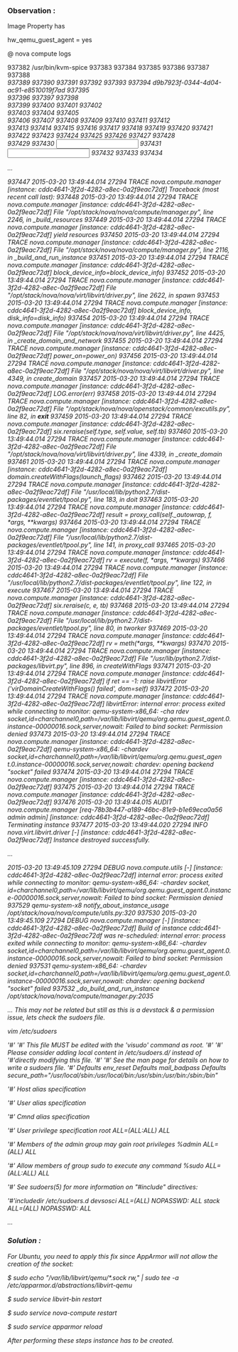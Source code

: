 ### Observation :

Image Property has

hw_qemu_guest_agent = yes


@ nova compute logs

<devices>
937382     <emulator>/usr/bin/kvm-spice</emulator>
937383     <disk type='file' device='cdrom'>
937384       <driver name='qemu' type='raw' cache='none'/>
937385       <source file='/opt/stack/data/nova/instances/cddc4641-3f2d-4282-a8ec-0a2f9eac72df/disk.config'/>
937386       <target dev='hdd' bus='ide'/>
937387       <readonly/>
937388       <address type='drive' controller='0' bus='1' target='0' unit='1'/>
937389     </disk>
937390     <disk type='block' device='disk'>
937391       <driver name='qemu' type='raw' cache='none'/>
937392       <source dev='/dev/disk/by-path/ip-20.10.44.25:3260-iscsi-iqn.2015-01.acc1.RMSQL:acc1d9b7923f03444d04ac91e8510019f7ad-lun-0'/>
937393       <target dev='vda' bus='virtio'/>
937394       <serial>d9b7923f-0344-4d04-ac91-e8510019f7ad</serial>
937395       <address type='pci' domain='0x0000' bus='0x00' slot='0x05' function='0x0'/>
937396     </disk>
937397     <controller type='usb' index='0'>
937398       <address type='pci' domain='0x0000' bus='0x00' slot='0x01' function='0x2'/>
937399     </controller>
937400     <controller type='pci' index='0' model='pci-root'/>
937401     <controller type='ide' index='0'>
937402       <address type='pci' domain='0x0000' bus='0x00' slot='0x01' function='0x1'/>
937403     </controller>
937404     <controller type='virtio-serial' index='0'>
937405       <address type='pci' domain='0x0000' bus='0x00' slot='0x04' function='0x0'/>
937406     </controller>
937407     <interface type='bridge'>
937408       <mac address='fa:16:3e:d9:23:d6'/>
937409       <source bridge='br100'/>
937410       <model type='virtio'/>
937411       <filterref filter='nova-instance-instance-00000016-fa163ed923d6'/>
937412       <address type='pci' domain='0x0000' bus='0x00' slot='0x03' function='0x0'/>
937413     </interface>
937414     <serial type='file'>
937415       <source path='/opt/stack/data/nova/instances/cddc4641-3f2d-4282-a8ec-0a2f9eac72df/console.log'/>
937416       <target port='0'/>
937417     </serial>
937418     <serial type='pty'>
937419       <target port='1'/>
937420     </serial>
937421     <console type='file'>
937422       <source path='/opt/stack/data/nova/instances/cddc4641-3f2d-4282-a8ec-0a2f9eac72df/console.log'/>
937423       <target type='serial' port='0'/>
937424     </console>
937425     <channel type='unix'>
937426       <source mode='bind' path='/var/lib/libvirt/qemu/org.qemu.guest_agent.0.instance-00000016.sock'/>
937427       <target type='virtio' name='org.qemu.guest_agent.0'/>
937428       <address type='virtio-serial' controller='0' bus='0' port='1'/>
937429     </channel>
937430     <input type='mouse' bus='ps2'/>
937431     <input type='keyboard' bus='ps2'/>
937432     <graphics type='vnc' port='-1' autoport='yes' listen='127.0.0.1' keymap='en-us'>
937433       <listen type='address' address='127.0.0.1'/>
937434     </graphics>

...

937447 2015-03-20 13:49:44.014 27294 TRACE nova.compute.manager [instance: cddc4641-3f2d-4282-a8ec-0a2f9eac72df] Traceback (most recent call last):
937448 2015-03-20 13:49:44.014 27294 TRACE nova.compute.manager [instance: cddc4641-3f2d-4282-a8ec-0a2f9eac72df]   File "/opt/stack/nova/nova/compute/manager.py", line 2246, in _build_resources
937449 2015-03-20 13:49:44.014 27294 TRACE nova.compute.manager [instance: cddc4641-3f2d-4282-a8ec-0a2f9eac72df]     yield resources
937450 2015-03-20 13:49:44.014 27294 TRACE nova.compute.manager [instance: cddc4641-3f2d-4282-a8ec-0a2f9eac72df]   File "/opt/stack/nova/nova/compute/manager.py", line 2116, in _build_and_run_instance
937451 2015-03-20 13:49:44.014 27294 TRACE nova.compute.manager [instance: cddc4641-3f2d-4282-a8ec-0a2f9eac72df]     block_device_info=block_device_info)
937452 2015-03-20 13:49:44.014 27294 TRACE nova.compute.manager [instance: cddc4641-3f2d-4282-a8ec-0a2f9eac72df]   File "/opt/stack/nova/nova/virt/libvirt/driver.py", line 2622, in spawn
937453 2015-03-20 13:49:44.014 27294 TRACE nova.compute.manager [instance: cddc4641-3f2d-4282-a8ec-0a2f9eac72df]     block_device_info, disk_info=disk_info)
937454 2015-03-20 13:49:44.014 27294 TRACE nova.compute.manager [instance: cddc4641-3f2d-4282-a8ec-0a2f9eac72df]   File "/opt/stack/nova/nova/virt/libvirt/driver.py", line 4425, in _create_domain_and_network
937455 2015-03-20 13:49:44.014 27294 TRACE nova.compute.manager [instance: cddc4641-3f2d-4282-a8ec-0a2f9eac72df]     power_on=power_on)
937456 2015-03-20 13:49:44.014 27294 TRACE nova.compute.manager [instance: cddc4641-3f2d-4282-a8ec-0a2f9eac72df]   File "/opt/stack/nova/nova/virt/libvirt/driver.py", line 4349, in _create_domain
937457 2015-03-20 13:49:44.014 27294 TRACE nova.compute.manager [instance: cddc4641-3f2d-4282-a8ec-0a2f9eac72df]     LOG.error(err)
937458 2015-03-20 13:49:44.014 27294 TRACE nova.compute.manager [instance: cddc4641-3f2d-4282-a8ec-0a2f9eac72df]   File "/opt/stack/nova/nova/openstack/common/excutils.py", line 82, in __exit__
937459 2015-03-20 13:49:44.014 27294 TRACE nova.compute.manager [instance: cddc4641-3f2d-4282-a8ec-0a2f9eac72df]     six.reraise(self.type_, self.value, self.tb)
937460 2015-03-20 13:49:44.014 27294 TRACE nova.compute.manager [instance: cddc4641-3f2d-4282-a8ec-0a2f9eac72df]   File "/opt/stack/nova/nova/virt/libvirt/driver.py", line 4339, in _create_domain
937461 2015-03-20 13:49:44.014 27294 TRACE nova.compute.manager [instance: cddc4641-3f2d-4282-a8ec-0a2f9eac72df]     domain.createWithFlags(launch_flags)
937462 2015-03-20 13:49:44.014 27294 TRACE nova.compute.manager [instance: cddc4641-3f2d-4282-a8ec-0a2f9eac72df]   File "/usr/local/lib/python2.7/dist-packages/eventlet/tpool.py", line 183, in doit
937463 2015-03-20 13:49:44.014 27294 TRACE nova.compute.manager [instance: cddc4641-3f2d-4282-a8ec-0a2f9eac72df]     result = proxy_call(self._autowrap, f, *args, **kwargs)
937464 2015-03-20 13:49:44.014 27294 TRACE nova.compute.manager [instance: cddc4641-3f2d-4282-a8ec-0a2f9eac72df]   File "/usr/local/lib/python2.7/dist-packages/eventlet/tpool.py", line 141, in proxy_call
937465 2015-03-20 13:49:44.014 27294 TRACE nova.compute.manager [instance: cddc4641-3f2d-4282-a8ec-0a2f9eac72df]     rv = execute(f, *args, **kwargs)
937466 2015-03-20 13:49:44.014 27294 TRACE nova.compute.manager [instance: cddc4641-3f2d-4282-a8ec-0a2f9eac72df]   File "/usr/local/lib/python2.7/dist-packages/eventlet/tpool.py", line 122, in execute
937467 2015-03-20 13:49:44.014 27294 TRACE nova.compute.manager [instance: cddc4641-3f2d-4282-a8ec-0a2f9eac72df]     six.reraise(c, e, tb)
937468 2015-03-20 13:49:44.014 27294 TRACE nova.compute.manager [instance: cddc4641-3f2d-4282-a8ec-0a2f9eac72df]   File "/usr/local/lib/python2.7/dist-packages/eventlet/tpool.py", line 80, in tworker
937469 2015-03-20 13:49:44.014 27294 TRACE nova.compute.manager [instance: cddc4641-3f2d-4282-a8ec-0a2f9eac72df]     rv = meth(*args, **kwargs)
937470 2015-03-20 13:49:44.014 27294 TRACE nova.compute.manager [instance: cddc4641-3f2d-4282-a8ec-0a2f9eac72df]   File "/usr/lib/python2.7/dist-packages/libvirt.py", line 896, in createWithFlags
937471 2015-03-20 13:49:44.014 27294 TRACE nova.compute.manager [instance: cddc4641-3f2d-4282-a8ec-0a2f9eac72df]     if ret == -1: raise libvirtError ('virDomainCreateWithFlags() failed', dom=self)
937472 2015-03-20 13:49:44.014 27294 TRACE nova.compute.manager [instance: cddc4641-3f2d-4282-a8ec-0a2f9eac72df] libvirtError: internal error: process exited while connecting to monitor: qemu-system-x86_64: -cha       rdev socket,id=charchannel0,path=/var/lib/libvirt/qemu/org.qemu.guest_agent.0.instance-00000016.sock,server,nowait: Failed to bind socket: Permission denied
937473 2015-03-20 13:49:44.014 27294 TRACE nova.compute.manager [instance: cddc4641-3f2d-4282-a8ec-0a2f9eac72df] qemu-system-x86_64: -chardev socket,id=charchannel0,path=/var/lib/libvirt/qemu/org.qemu.guest_agen       t.0.instance-00000016.sock,server,nowait: chardev: opening backend "socket" failed
937474 2015-03-20 13:49:44.014 27294 TRACE nova.compute.manager [instance: cddc4641-3f2d-4282-a8ec-0a2f9eac72df]
937475 2015-03-20 13:49:44.014 27294 TRACE nova.compute.manager [instance: cddc4641-3f2d-4282-a8ec-0a2f9eac72df]
937476 2015-03-20 13:49:44.015 AUDIT nova.compute.manager [req-78b3b447-a189-46bc-81e9-b1e69eca0a56 admin admin] [instance: cddc4641-3f2d-4282-a8ec-0a2f9eac72df] Terminating instance
937477 2015-03-20 13:49:44.020 27294 INFO nova.virt.libvirt.driver [-] [instance: cddc4641-3f2d-4282-a8ec-0a2f9eac72df] Instance destroyed successfully.


...

2015-03-20 13:49:45.109 27294 DEBUG nova.compute.utils [-] [instance: cddc4641-3f2d-4282-a8ec-0a2f9eac72df] internal error: process exited while connecting to monitor: qemu-system-x86_64: -chardev socket,       id=charchannel0,path=/var/lib/libvirt/qemu/org.qemu.guest_agent.0.instance-00000016.sock,server,nowait: Failed to bind socket: Permission denied
937529 qemu-system-x8 notify_about_instance_usage /opt/stack/nova/nova/compute/utils.py:320
937530 2015-03-20 13:49:45.109 27294 DEBUG nova.compute.manager [-] [instance: cddc4641-3f2d-4282-a8ec-0a2f9eac72df] Build of instance cddc4641-3f2d-4282-a8ec-0a2f9eac72df was re-scheduled: internal error: process exited while connecting to monitor: qemu-system-x86_64: -chardev socket,id=charchannel0,path=/var/lib/libvirt/qemu/org.qemu.guest_agent.0.instance-00000016.sock,server,nowait: Failed to bind socket: Permission denied
937531 qemu-system-x86_64: -chardev socket,id=charchannel0,path=/var/lib/libvirt/qemu/org.qemu.guest_agent.0.instance-00000016.sock,server,nowait: chardev: opening backend "socket" failed
937532  _do_build_and_run_instance /opt/stack/nova/nova/compute/manager.py:2035


...
This may not be related but still as this is a devstack & a permission issue, lets check the sudoers file.

vim /etc/sudoers 

'#'
'#' This file MUST be edited with the 'visudo' command as root.
'#'
'#' Please consider adding local content in /etc/sudoers.d/ instead of
'#'directly modifying this file.
'#'
'#' See the man page for details on how to write a sudoers file.
'#'
Defaults        env_reset
Defaults        mail_badpass
Defaults        secure_path="/usr/local/sbin:/usr/local/bin:/usr/sbin:/usr/bin:/sbin:/bin"

'#' Host alias specification

'#' User alias specification

'#' Cmnd alias specification

'#' User privilege specification
root    ALL=(ALL:ALL) ALL

'#' Members of the admin group may gain root privileges
%admin ALL=(ALL) ALL

'#' Allow members of group sudo to execute any command
%sudo   ALL=(ALL:ALL) ALL

'#' See sudoers(5) for more information on "#include" directives:

'#'includedir /etc/sudoers.d
devsosci ALL=(ALL) NOPASSWD: ALL
stack ALL=(ALL) NOPASSWD: ALL

...


### Solution :

For Ubuntu, you need to apply this fix since AppArmor will not allow the creation of the socket:

$ sudo echo "/var/lib/libvirt/qemu/*.sock rw," | sudo tee -a /etc/apparmor.d/abstractions/libvirt-qemu

$ sudo service libvirt-bin restart

$ sudo service nova-compute restart

$ sudo service apparmor reload

After performing these steps instance has to be created.

